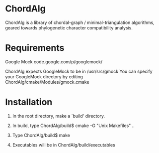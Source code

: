ChordAlg
========
ChordAlg is a library of chordal-graph / minimal-triangulation algorithms,
geared towards phylogenetic character compatibility analysis.

Requirements
============
Google Mock
    code.google.com/p/googlemock/

ChordAlg expects GoogleMock to be in /usr/src/gmock
You can specify your GoogleMock directory by editing
    ChordAlg/cmake/Modules/gmock.cmake

Installation
============
1) In the root directory, make a `build' directory.

2) In build, type
    ChordAlg/build$ cmake -G "Unix Makefiles" ..

3) Type
    ChordAlg/build$ make

4) Executables will be in
    ChordAlg/build/executables
